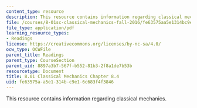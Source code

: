 ```yaml
---
content_type: resource
description: This resource contains information regarding classical mechanics.
file: /courses/8-01sc-classical-mechanics-fall-2016/fe63575aa5e1314bc9e16c683f4f3846_MIT8_01F16_chapter8.4.pdf
file_type: application/pdf
learning_resource_types:
- Readings
license: https://creativecommons.org/licenses/by-nc-sa/4.0/
ocw_type: OCWFile
parent_title: Readings
parent_type: CourseSection
parent_uid: 8897a3b7-567f-b552-81b3-2f8a1de7b53b
resourcetype: Document
title: 8.01 Classical Mechanics Chapter 8.4
uid: fe63575a-a5e1-314b-c9e1-6c683f4f3846
---
```

This resource contains information regarding classical mechanics.